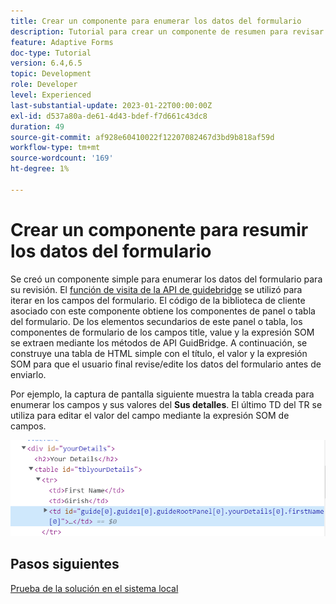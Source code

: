 ```yaml
---
title: Crear un componente para enumerar los datos del formulario
description: Tutorial para crear un componente de resumen para revisar los datos del formulario antes del envío.
feature: Adaptive Forms
doc-type: Tutorial
version: 6.4,6.5
topic: Development
role: Developer
level: Experienced
last-substantial-update: 2023-01-22T00:00:00Z
exl-id: d537a80a-de61-4d43-bdef-f7d661c43dc8
duration: 49
source-git-commit: af928e60410022f12207082467d3bd9b818af59d
workflow-type: tm+mt
source-wordcount: '169'
ht-degree: 1%

---
```


# Crear un componente para resumir los datos del formulario

Se creó un componente simple para enumerar los datos del formulario para su revisión. El [función de visita de la API de guidebridge](https://developer.adobe.com/experience-manager/reference-materials/6-5/forms/javascript-api/GuideBridge.html?q=visit) se utilizó para iterar en los campos del formulario. El código de la biblioteca de cliente asociado con este componente obtiene los componentes de panel o tabla del formulario. De los elementos secundarios de este panel o tabla, los componentes de formulario de los campos title, value y la expresión SOM se extraen mediante los métodos de API GuidBridge. A continuación, se construye una tabla de HTML simple con el título, el valor y la expresión SOM para que el usuario final revise/edite los datos del formulario antes de enviarlo.

Por ejemplo, la captura de pantalla siguiente muestra la tabla creada para enumerar los campos y sus valores del **Sus detalles**. El último TD del TR se utiliza para editar el valor del campo mediante la expresión SOM de campos.

![visit-func](assets/visit-function.png)

## Pasos siguientes

[Prueba de la solución en el sistema local](./deploy-on-your-system.md)
